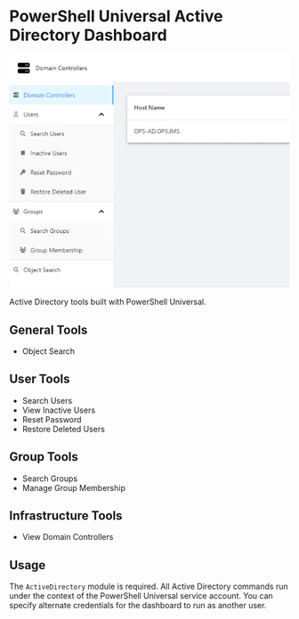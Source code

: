 

# PowerShell Universal Active Directory Dashboard

![](./screenshot.png)

Active Directory tools built with PowerShell Universal. 

## General Tools

- Object Search

## User Tools

- Search Users
- View Inactive Users
- Reset Password
- Restore Deleted Users

## Group Tools

- Search Groups
- Manage Group Membership

## Infrastructure Tools

- View Domain Controllers

## Usage

The `ActiveDirectory` module is required. All Active Directory commands run under the context of the PowerShell Universal service account. You can specify alternate credentials for the dashboard to run as another user. 